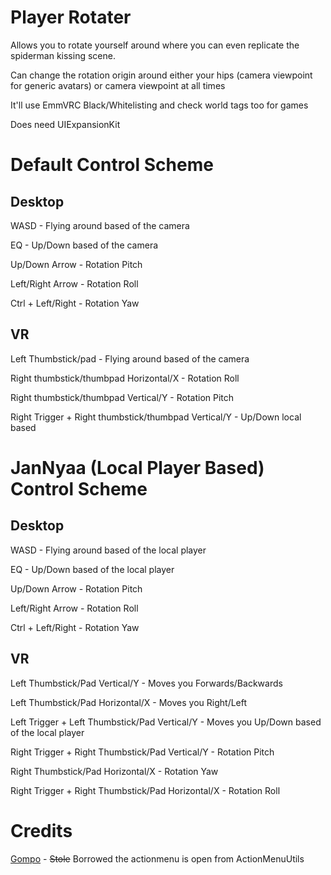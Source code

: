 # Player Rotater
Allows you to rotate yourself around where you can even replicate the spiderman kissing scene.

Can change the rotation origin around either your hips (camera viewpoint for generic avatars) or camera viewpoint at all times

It'll use EmmVRC Black/Whitelisting and check world tags too for games

Does need UIExpansionKit


# Default Control Scheme
## Desktop
WASD - Flying around based of the camera

EQ - Up/Down based of the camera

Up/Down Arrow - Rotation Pitch

Left/Right Arrow - Rotation Roll

Ctrl + Left/Right - Rotation Yaw

## VR
Left Thumbstick/pad - Flying around based of the camera

Right thumbstick/thumbpad Horizontal/X - Rotation Roll

Right thumbstick/thumbpad Vertical/Y - Rotation Pitch

Right Trigger + Right thumbstick/thumbpad Vertical/Y - Up/Down local based

# JanNyaa (Local Player Based) Control Scheme
## Desktop
WASD - Flying around based of the local player

EQ - Up/Down based of the local player

Up/Down Arrow - Rotation Pitch

Left/Right Arrow - Rotation Roll

Ctrl + Left/Right - Rotation Yaw

## VR
Left Thumbstick/Pad Vertical/Y - Moves you Forwards/Backwards

Left Thumbstick/Pad Horizontal/X - Moves you Right/Left

Left Trigger + Left Thumbstick/Pad Vertical/Y - Moves you Up/Down based of the local player

Right Trigger + Right Thumbstick/Pad Vertical/Y - Rotation Pitch

Right Thumbstick/Pad Horizontal/X - Rotation Yaw

Right Trigger + Right Thumbstick/Pad Horizontal/X - Rotation Roll


# Credits
[Gompo](https://github.com/gompocp/ActionMenuUtils/blob/69f1fe1852810ee977f23dceee5cff0e7b4528d7/ActionMenuAPI.cs#L251) - ~~Stole~~ Borrowed the actionmenu is open from ActionMenuUtils
